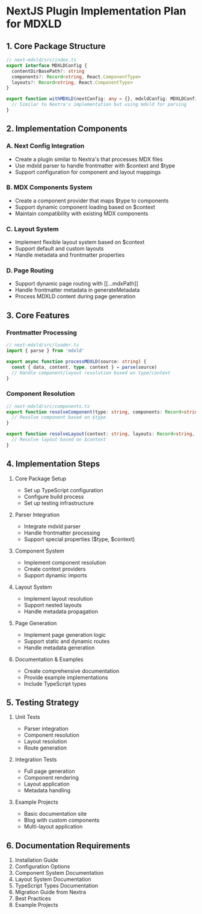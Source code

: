 # NextJS Plugin Implementation Plan for MDXLD

## 1. Core Package Structure

```typescript
// next-mdxld/src/index.ts
export interface MDXLDConfig {
  contentDirBasePath?: string
  components?: Record<string, React.ComponentType>
  layouts?: Record<string, React.ComponentType>
}

export function withMDXLD(nextConfig: any = {}, mdxldConfig: MDXLDConfig = {}) {
  // Similar to Nextra's implementation but using mdxld for parsing
}
```

## 2. Implementation Components

### A. Next Config Integration
- Create a plugin similar to Nextra's that processes MDX files
- Use mdxld parser to handle frontmatter with $context and $type
- Support configuration for component and layout mappings

### B. MDX Components System
- Create a component provider that maps $type to components
- Support dynamic component loading based on $context
- Maintain compatibility with existing MDX components

### C. Layout System
- Implement flexible layout system based on $context
- Support default and custom layouts
- Handle metadata and frontmatter properties

### D. Page Routing
- Support dynamic page routing with [[...mdxPath]]
- Handle frontmatter metadata in generateMetadata
- Process MDXLD content during page generation

## 3. Core Features

### Frontmatter Processing
```typescript
// next-mdxld/src/loader.ts
import { parse } from 'mdxld'

export async function processMDXLD(source: string) {
  const { data, content, type, context } = parse(source)
  // Handle component/layout resolution based on type/context
}
```

### Component Resolution
```typescript
// next-mdxld/src/components.ts
export function resolveComponent(type: string, components: Record<string, any>) {
  // Resolve component based on $type
}

export function resolveLayout(context: string, layouts: Record<string, any>) {
  // Resolve layout based on $context
}
```

## 4. Implementation Steps

1. Core Package Setup
   - Set up TypeScript configuration
   - Configure build process
   - Set up testing infrastructure

2. Parser Integration
   - Integrate mdxld parser
   - Handle frontmatter processing
   - Support special properties ($type, $context)

3. Component System
   - Implement component resolution
   - Create context providers
   - Support dynamic imports

4. Layout System
   - Implement layout resolution
   - Support nested layouts
   - Handle metadata propagation

5. Page Generation
   - Implement page generation logic
   - Support static and dynamic routes
   - Handle metadata generation

6. Documentation & Examples
   - Create comprehensive documentation
   - Provide example implementations
   - Include TypeScript types

## 5. Testing Strategy

1. Unit Tests
   - Parser integration
   - Component resolution
   - Layout resolution
   - Route generation

2. Integration Tests
   - Full page generation
   - Component rendering
   - Layout application
   - Metadata handling

3. Example Projects
   - Basic documentation site
   - Blog with custom components
   - Multi-layout application

## 6. Documentation Requirements

1. Installation Guide
2. Configuration Options
3. Component System Documentation
4. Layout System Documentation
5. TypeScript Types Documentation
6. Migration Guide from Nextra
7. Best Practices
8. Example Projects
